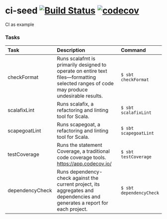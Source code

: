 # ci-seed [![Build Status](https://github.com/biandratti/ci-seed/actions/workflows/ci.yml/badge.svg?branch=master)](https://github.com/biandratti/ci-seed/actions/workflows/ci.yml) [![codecov](https://codecov.io/gh/biandratti/ci-seed/branch/master/graph/badge.svg?token=ID4WYFMJ5A)](https://codecov.io/gh/biandratti/ci-seed)

CI as example

### Tasks
| Task             | Description                                                                                                                             | Command                     |
|:-----------------|:----------------------------------------------------------------------------------------------------------------------------------------|:----------------------------|
| checkFormat      | Runs scalafmt is primarily designed to operate on entire text files—formatting selected ranges of code may produce undesirable results. | ```$ sbt checkFormat```     |
| scalafixLint     | Runs scalafix, a refactoring and linting tool for Scala.                                                                                | ```$ sbt scalafixLint```    |
| scapegoatLint    | Runs scapegoat, a refactoring and linting tool for Scala.                                                                               | ```$ sbt scapegoatLint```   |
| testCoverage     | Runs the statement Coverage, a traditional code coverage tools.   https://app.codecov.io/                                               | ```$ sbt testCoverage```    |
| dependencyCheck  | Runs dependency-check against the current project, its aggregates and dependencies and generates a report for each project.             | ```$ sbt dependencyCheck``` |

